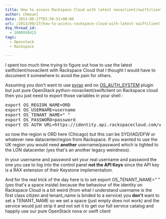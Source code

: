 ```yaml
---
title: How to access Rackspace Cloud with latest novaclient/swiftclient
author: chmouel
date: 2013-09-27T03:50:51+00:00
url: /2013/09/27/how-to-access-rackspace-cloud-with-latest-swiftclient-novaclient/
dsq_thread_id:
  - 1800930423
tags:
  - Openstack
  - Rackspace

---
```

I spent too much time trying to figure out how to use the latest swiftclient/novaclient with Rackspace Cloud that I thought I would have to document it somewhere to avoid the pain for others.

Assuming you don't want to use [pyrax][1] and no [OS\_AUTH\_SYSTEM][2] plugin but just pure OpenStack python-novaclient/swiftclient on Rackspace cloud then you just need to export those variables in your shell :

<pre lang="sh">export OS_REGION_NAME=ORD
export OS_USERNAME=username
export OS_TENANT_NAME=" "
export OS_PASSWORD=password
export OS_AUTH_URL=https://identity.api.rackspacecloud.com/v2.0/
</pre>

so now the region is ORD here (Chicago) but this can be SYD/IAD/DFW or whatever new datacenter/region from Rackspace. If you wanted to use the UK region you would need **another** username/password which is tighted to the LON datacenter (yes that's an another legacy weirdness).

In your username and password set your real username and password the one you use to log into the control panel **not the API Keys** since the API key is a RAX extension of their Keystone implementation.

And for the real trick of the day here is to set export OS\_TENANT\_NAME=" " (yes that's a space inside) because the behaviour of the identity on Rackspace Cloud is a bit weird (from what I understand username is the first class citizen and tenant_name is binded to a service) you **don't** want to set a TENANT_NAME so we set a space (just empty does not work) and the service would just strip it and not set it to get our full service catalog and happily use our pure OpenStack nova or swift client

 [1]: https://github.com/rackspace/pyrax
 [2]: https://blog.chmouel.com/2012/08/17/using-python-novaclient-against-rackspace-cloud-next-generation-powered-by-openstack/